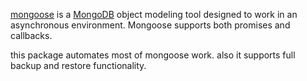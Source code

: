 [mongoose](https://www.npmjs.com/package/mongoose) is a [MongoDB](https://www.mongodb.org/) object modeling tool designed to work in an asynchronous environment. Mongoose supports both promises and callbacks.

this package automates most of mongoose work.
also it supports full backup and restore functionality.
